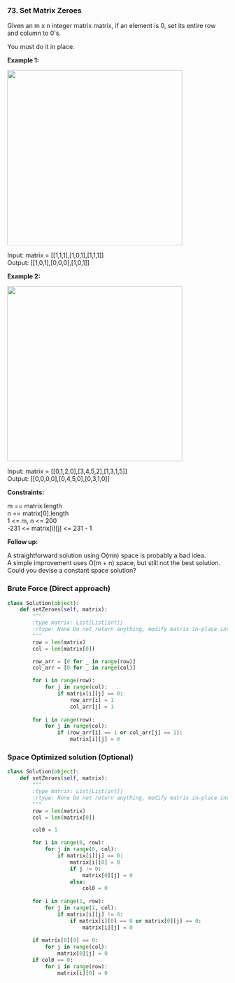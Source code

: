 ### 73. Set Matrix Zeroes

Given an m x n integer matrix matrix, if an element is 0, set its entire row and column to 0's.

You must do it in place.

**Example 1:**

<img src="https://assets.leetcode.com/uploads/2020/08/17/mat1.jpg" width="400">

Input: matrix = [[1,1,1],[1,0,1],[1,1,1]]  
Output: [[1,0,1],[0,0,0],[1,0,1]]

**Example 2:**

<img src="https://assets.leetcode.com/uploads/2020/08/17/mat2.jpg" width="400">

Input: matrix = [[0,1,2,0],[3,4,5,2],[1,3,1,5]]  
Output: [[0,0,0,0],[0,4,5,0],[0,3,1,0]]  

**Constraints:**

m == matrix.length  
n == matrix[0].length  
1 <= m, n <= 200  
-231 <= matrix[i][j] <= 231 - 1  

**Follow up:**

A straightforward solution using O(mn) space is probably a bad idea.  
A simple improvement uses O(m + n) space, but still not the best solution.  
Could you devise a constant space solution?

### Brute Force (Direct approach)

```python
class Solution(object):
    def setZeroes(self, matrix):
        """
        :type matrix: List[List[int]]
        :rtype: None Do not return anything, modify matrix in-place instead.
        """
        row = len(matrix)
        col = len(matrix[0])

        row_arr = [0 for _ in range(row)]
        col_arr = [0 for _ in range(col)]

        for i in range(row):
            for j in range(col):
                if matrix[i][j] == 0:
                    row_arr[i] = 1
                    col_arr[j] = 1
        
        for i in range(row):
            for j in range(col):
                if (row_arr[i] == 1 or col_arr[j] == 1):
                    matrix[i][j] = 0
```

### Space Optimized solution (Optional)

```python
class Solution(object):
    def setZeroes(self, matrix):
        """
        :type matrix: List[List[int]]
        :rtype: None Do not return anything, modify matrix in-place instead.
        """
        row = len(matrix)
        col = len(matrix[0])

        col0 = 1

        for i in range(0, row):
            for j in range(0, col):
                if matrix[i][j] == 0:
                    matrix[i][0] = 0
                    if j != 0:
                        matrix[0][j] = 0
                    else:
                        col0 = 0
        
        for i in range(1, row):
            for j in range(1, col):
                if matrix[i][j] != 0:
                    if matrix[i][0] == 0 or matrix[0][j] == 0:
                        matrix[i][j] = 0
        
        if matrix[0][0] == 0:
            for j in range(col):
                matrix[0][j] = 0
        if col0 == 0:
            for i in range(row):
                matrix[i][0] = 0
```